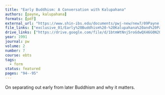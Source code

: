 ```yaml
---
title: "Early Buddhism: A Conversation with Kalupahana"
authors: [payne, kalupahana]
formats: [pdf]
external_url: "https://www.shin-ibs.edu/documents/pwj-new/new7/09Payne.pdf"
file_links: ["exclusive_01/Early%20Buddhism%20-%20Kalupahana%20and%20Payne.pdf"]
drive_links: ["https://drive.google.com/file/d/1btmWtNnj5roGdwQX46G0N2QQkWt2fnUt/view?usp=drivesdk"]
year: 1991
journal: pw
volume: 2
number: 7
course: ebts
tags:
  - form
status: featured
pages: "94--95"
---
```


On separating out early from later Buddhism and why it matters.

